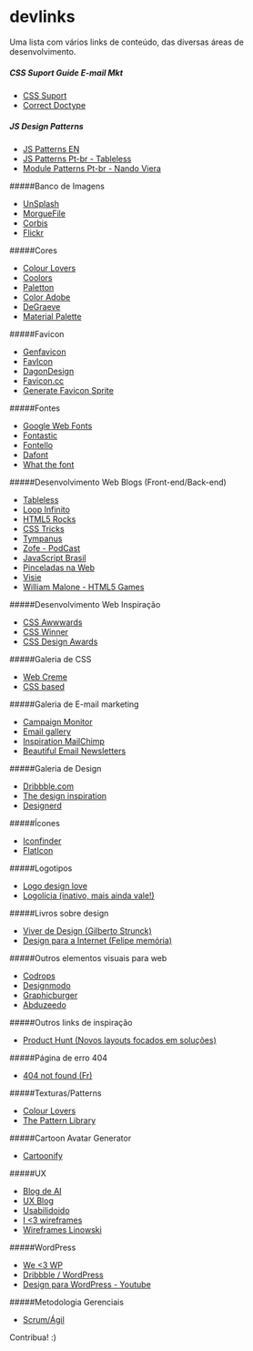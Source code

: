 # devlinks
Uma lista com vários links de conteúdo, das diversas áreas de desenvolvimento.

##### CSS Suport Guide E-mail Mkt
* [CSS Suport](https://www.campaignmonitor.com/css/)
* [Correct Doctype](https://www.campaignmonitor.com/blog/email-marketing/2010/11/correct-doctype-to-use-in-html-email/)

##### JS Design Patterns
* [JS Patterns EN](http://addyosmani.com/resources/essentialjsdesignpatterns/book/)
* [JS Patterns Pt-br - Tableless](http://tableless.com.br/design-patterns-em-javascript-observer/)
* [Module Patterns Pt-br - Nando Viera](https://nandovieira.com.br/design-patterns-no-javascript-module)


#####Banco de Imagens
* [UnSplash](https://unsplash.com/)
* [MorgueFile](http://www.morguefile.com/)
* [Corbis](http://www.corbisimages.com/)
* [Flickr](https://www.flickr.com/)

#####Cores
* [Colour Lovers](http://www.colourlovers.com/)
* [Coolors](https://coolors.co/)
* [Paletton](http://paletton.com/)
* [Color Adobe](https://color.adobe.com/pt/create/color-wheel/)
* [DeGraeve](http://www.degraeve.com/color-palette/)
* [Material Palette](https://www.materialpalette.com/)

#####Favicon
* [Genfavicon](http://www.genfavicon.com/pt/)
* [FavIcon](http://www.favicon-generator.org/)
* [DagonDesign](http://www.dagondesign.com/tools/favicon-generator-tool/)
* [Favicon.cc](http://www.favicon.cc/)
* [Generate Favicon Sprite](http://glue.readthedocs.org/en/latest/quickstart.html)

#####Fontes
* [Google Web Fonts](https://www.google.com/fonts)
* [Fontastic](http://fontastic.me/)
* [Fontello](http://fontello.com/)
* [Dafont](http://www.dafont.com/pt/)
* [What the font](https://www.myfonts.com/WhatTheFont/)

#####Desenvolvimento Web Blogs (Front-end/Back-end)
* [Tableless](http://tableless.com.br/)
* [Loop Infinito](http://loopinfinito.com.br/)
* [HTML5 Rocks](http://www.html5rocks.com/pt/)
* [CSS Tricks](https://css-tricks.com/)
* [Tympanus](http://tympanus.net/codrops/)
* [Zofe - PodCast](http://zofe.com.br/)
* [JavaScript Brasil](http://javascriptbrasil.com/)
* [Pinceladas na Web](http://www.pinceladasdaweb.com.br/blog/)
* [Visie](http://visie.com.br/blog/blog)
* [William Malone - HTML5 Games](http://www.williammalone.com/)

#####Desenvolvimento Web Inspiração
* [CSS Awwwards](http://www.awwwards.com/)
* [CSS Winner](http://www.csswinner.com/)
* [CSS Design Awards](http://www.cssdesignawards.com/)

#####Galeria de CSS
* [Web Creme](http://www.webcreme.com/)
* [CSS based](http://cssbased.com/)

#####Galeria de E-mail marketing
* [Campaign Monitor](https://www.campaignmonitor.com/)
* [Email gallery](http://www.email-gallery.com/)
* [Inspiration MailChimp](http://inspiration.mailchimp.com/#all)
* [Beautiful Email Newsletters](http://beautiful-email-newsletters.com/)

#####Galeria de Design
* [Dribbble.com](https://dribbble.com/)
* [The design inspiration](http://thedesigninspiration.com/)
* [Designerd](http://www.designerd.com.br/)

#####Ícones
* [Iconfinder](https://www.iconfinder.com/)
* [FlatIcon](http://www.flaticon.com/)

#####Logotipos
* [Logo design love](http://www.logodesignlove.com/)
* [Logolícia (inativo, mais ainda vale!)](http://www.logolicia.com.br/)

#####Livros sobre design
* [Viver de Design (Gilberto Strunck)](http://www.saraiva.com.br/viver-de-design-5-ed-1631688.html)
* [Design para a Internet (Felipe memória)](http://www.buscape.com.br/design-para-a-internet-felipe-memoria-8535218769.html#precos)

#####Outros elementos visuais para web
* [Codrops](http://tympanus.net/codrops/)
* [Designmodo](http://designmodo.com/)
* [Graphicburger](http://graphicburger.com/)
* [Abduzeedo](http://abduzeedo.com/)

#####Outros links de inspiração
* [Product Hunt (Novos layouts focados em soluções)](http://www.producthunt.com/)

#####Página de erro 404
* [404 not found (Fr)](http://www.404notfound.fr/)

#####Texturas/Patterns
* [Colour Lovers](http://www.colourlovers.com/patterns)
* [The Pattern Library](http://thepatternlibrary.com/)

#####Cartoon Avatar Generator
* [Cartoonify](http://cartoonify.de/)

#####UX
* [Blog de AI](http://arquiteturadeinformacao.com/)
* [UX Blog](http://www.uxdesign.blog.br/)
* [Usabilidoido](http://www.usabilidoido.com.br/cat_blog.html)
* [I <3 wireframes](http://wireframes.tumblr.com/)
* [Wireframes Linowski](http://wireframes.linowski.ca/)

#####WordPress
* [We <3 WP](http://welovewp.com/)
* [Dribbble / WordPress](https://dribbble.com/tags/wordpress)
* [Design para WordPress - Youtube](https://www.youtube.com/playlist?list=PLdZRdd7M_omsavHC41yyJpmSNu5T_17lp)

#####Metodologia Gerenciais
* [Scrum/Ágil](http://www.eunati.com.br/2015/12/seja-agil-com-scrum-material-gratuito.html)

Contribua! :)
